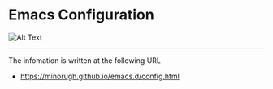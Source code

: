 # Emacs Configuration

![Alt Text](https://live.staticflickr.com/65535/51631946053_b9d848a357_b.jpg) 

---
The infomation is written at the following URL
* https://minorugh.github.io/emacs.d/config.html
